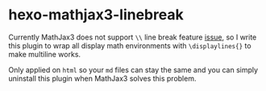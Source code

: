 # hexo-mathjax3-linebreak

Currently MathJax3 does not support `\\` line break feature [issue](https://github.com/mathjax/MathJax/issues/2312), so I write this   plugin to wrap all display math environments with `\displaylines{}` to make multiline works.

Only applied on `html` so your `md` files can stay the same and you can simply uninstall this plugin when MathJax3 solves this problem.